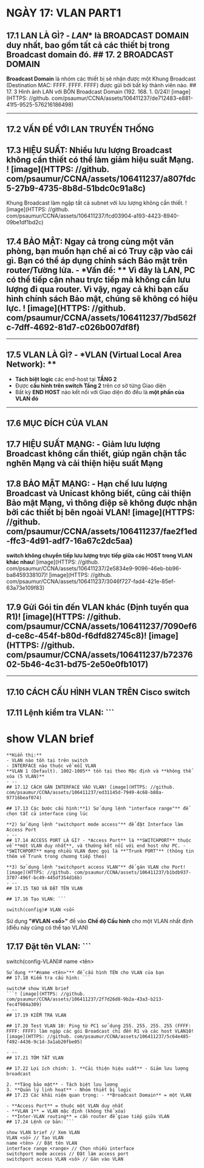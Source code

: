 # NGÀY 17: VLAN PART1

## 17.1 LAN LÀ GÌ? - *LAN** là **BROADCAST DOMAIN** duy nhất, bao gồm tất cả các thiết bị trong Broadcast domain đó. ## 17. 2 BROADCAST DOMAIN

**Broadcast Domain** là nhóm các thiết bị sẽ nhận được một Khung Broadcast (Destination MAC: FFFF. FFFF. FFFF) được gửi bởi bất kỳ thành viên nào. ## 17. 3 Hình ảnh LAN với BỐN Broadcast Domain (192. 168. 1. 0/24)! [image](HTTPS: //github. com/psaumur/CCNA/assets/106411237/de712483-e881-41f5-9525-576216186498)
- --
## 17.2 VẤN ĐỀ VỚI LAN TRUYỀN THỐNG

## 17.3 HIỆU SUẤT: Nhiều lưu lượng Broadcast không cần thiết có thể làm giảm hiệu suất Mạng. ! [image](HTTPS: //github. com/psaumur/CCNA/assets/106411237/a807fdc5-27b9-4735-8b8d-51bdc0c91a8c)

Khung Broadcast làm ngập tất cả subnet với lưu lượng không cần thiết. ! [image](HTTPS: //github. com/psaumur/CCNA/assets/106411237/fcd03904-a193-4423-8940-09be1df1bd2c)
## 17.4 BẢO MẬT: Ngay cả trong cùng một văn phòng, bạn muốn hạn chế ai có Truy cập vào cái gì. Bạn có thể áp dụng chính sách Bảo mật trên router/Tường lửa. - *Vấn đề: ** Vì đây là LAN, PC có thể tiếp cận nhau trực tiếp mà không cần lưu lượng đi qua router. Vì vậy, ngay cả khi bạn cấu hình chính sách Bảo mật, chúng sẽ không có hiệu lực. ! [image](HTTPS: //github. com/psaumur/CCNA/assets/106411237/7bd562fc-7dff-4692-81d7-c026b007df8f)

- --
## 17.5 VLAN LÀ GÌ? - *VLAN (Virtual Local Area Network): **

- **Tách biệt logic** các end-host tại **TẦNG 2**
- Được **cấu hình trên switch Tầng 2** trên cơ sở từng Giao diện
- Bất kỳ **END HOST** nào kết nối với Giao diện đó đều là **một phần của VLAN đó**
- --
## 17.6 MỤC ĐÍCH CỦA VLAN

## 17.7 HIỆU SUẤT MẠNG: - **Giảm lưu lượng Broadcast không cần thiết**, giúp ngăn chặn tắc nghẽn Mạng và cải thiện hiệu suất Mạng

## 17.8 BẢO MẬT MẠNG: - **Hạn chế lưu lượng Broadcast và Unicast không biết**, cũng cải thiện Bảo mật Mạng, vì thông điệp sẽ không được nhận bởi các thiết bị bên ngoài VLAN! [image](HTTPS: //github. com/psaumur/CCNA/assets/106411237/fae2f1ed-ffc3-4d91-adf7-16a67c2dc5aa)

**switch không chuyển tiếp lưu lượng trực tiếp giữa các HOST trong VLAN khác nhau**! [image](HTTPS: //github. com/psaumur/CCNA/assets/106411237/2e5834e9-9096-46eb-bb96-ba8459338107)! [image](HTTPS: //github. com/psaumur/CCNA/assets/106411237/3046f727-fad4-421e-85ef-63a73e109f83)
## 17.9 Gửi Gói tin đến VLAN khác (Định tuyến qua R1)! [image](HTTPS: //github. com/psaumur/CCNA/assets/106411237/7090ef6d-ce8c-454f-b80d-f6dfd82745c8)! [image](HTTPS: //github. com/psaumur/CCNA/assets/106411237/b7237602-5b46-4c31-bd75-2e50e0fb1017)

- --
## 17.10 CÁCH CẤU HÌNH VLAN TRÊN Cisco switch

## 17.11 Lệnh kiểm tra VLAN: ```

# show VLAN brief
```! [image](HTTPS: //github. com/psaumur/CCNA/assets/106411237/13ce8382-6aea-484e-9580-d91c98189522)
**Hiển thị:**
- VLAN nào tồn tại trên switch
- INTERFACE nào thuộc về mỗi VLAN
**VLAN 1 (Default). 1002-1005** tồn tại theo Mặc định và **không thể xóa (5 VLAN)**
- --
## 17.12 CÁCH GÁN INTERFACE VÀO VLAN! [image](HTTPS: //github. com/psaumur/CCNA/assets/106411237/ed31145d-7949-4c68-b88a-97716beaf074)

## 17.13 Các bước cấu hình:**1) Sử dụng lệnh "interface range"** để chọn tất cả interface cùng lúc

**2) Sử dụng lệnh "switchport mode access"** để đặt Interface làm Access Port
- --
## 17.14 ACCESS PORT LÀ GÌ? - *Access Port** là **SWITCHPORT** thuộc về **một VLAN duy nhất**, và thường kết nối với end host như PC. - *SWITCHPORT** mạng nhiều VLAN được gọi là **"Trunk PORT"** (thông tin thêm về Trunk trong chương tiếp theo)

**3) Sử dụng lệnh "switchport access VLAN"** để gán VLAN cho Port! [image](HTTPS: //github. com/psaumur/CCNA/assets/106411237/b1bdb937-3707-496f-bc49-445df354d16b)
- --
## 17.15 TẠO VÀ ĐẶT TÊN VLAN

## 17.16 Tạo VLAN: ```

switch(config)# VLAN <số>
```
Sử dụng **"#VLAN <số>"** để vào **Chế độ Cấu hình** cho một VLAN nhất định (điều này cũng có thể tạo VLAN)
## 17.17 Đặt tên VLAN: ```

switch(config-VLAN)# name <tên>
```
Sử dụng **"#name <tên>"** để cấu hình TÊN cho VLAN của bạn
## 17.18 Kiểm tra cấu hình: ```

switch# show VLAN brief
```! [image](HTTPS: //github. com/psaumur/CCNA/assets/106411237/2f7d26d8-9b2a-43a3-b213-fec4f984a309)
- --
## 17.19 KIỂM TRA VLAN

## 17.20 Test VLAN 10: Ping từ PC1 sử dụng 255. 255. 255. 255 (FFFF: FFFF: FFFF) làm ngập các gói Broadcast chỉ đến R1 và các host VLAN10! [image](HTTPS: //github. com/psaumur/CCNA/assets/106411237/5c64e485-f492-4436-9c1d-3a1ab20fbe05)

- --
## 17.21 TÓM TẮT VLAN

## 17.22 Lợi ích chính: 1. **Cải thiện hiệu suất** - Giảm lưu lượng broadcast

2. **Tăng bảo mật** - Tách biệt lưu lượng
3. **Quản lý linh hoạt** - Nhóm thiết bị logic
## 17.23 Các khái niệm quan trọng: - **Broadcast Domain** = một VLAN

- **Access Port** = thuộc một VLAN duy nhất
- **VLAN 1** = VLAN mặc định (không thể xóa)
- **Inter-VLAN routing** = cần router để giao tiếp giữa VLAN
## 17.24 Lệnh cơ bản: ```

show VLAN brief // Xem VLAN
VLAN <số> // Tạo VLAN
name <tên> // Đặt tên VLAN
interface range <range> // Chọn nhiều interface
switchport mode access // Đặt làm access port
switchport access VLAN <số> // Gán vào VLAN
```